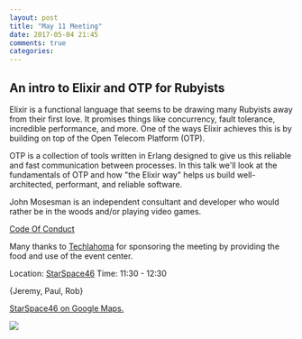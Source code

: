 ```yaml
---
layout: post
title: "May 11 Meeting"
date: 2017-05-04 21:45
comments: true
categories: 
---
```


## An intro to Elixir and OTP for Rubyists

Elixir is a functional language that seems to be drawing many Rubyists away from their first love. It promises things like concurrency, fault tolerance, incredible performance, and more. One of the ways Elixir achieves this is by building on top of the Open Telecom Platform (OTP).

OTP is a collection of tools written in Erlang designed to give us this reliable and fast communication between processes. In this talk we'll look at the fundamentals of OTP and how "the Elixir way" helps us build well-architected, performant, and reliable software.

John Mosesman is an independent consultant and developer who would rather be in the woods and/or playing video games.


[Code Of Conduct](http://www.okcruby.org/about/)

Many thanks to [Techlahoma](http://www.techlahoma.org/) for sponsoring the meeting by providing the food and use of the event center.

Location: [StarSpace46][ss46]
Time: 11:30 - 12:30

{Jeremy, Paul, Rob}

<a href="https://www.google.com/maps/place/1141+W+Sheridan+Ave,+Oklahoma+City,+OK+73106/@35.4667943,-97.5343547,17z/data=!3m1!4b1!4m5!3m4!1s0x87b210d6c554c175:0x427474147d8d3d19!8m2!3d35.46679!4d-97.532166">StarSpace46 on Google Maps.</a>

<img src="{{root_url}}/images/starspace46_parking.jpg" class="fit">

[ss46]: http://www.starspace46.com/
